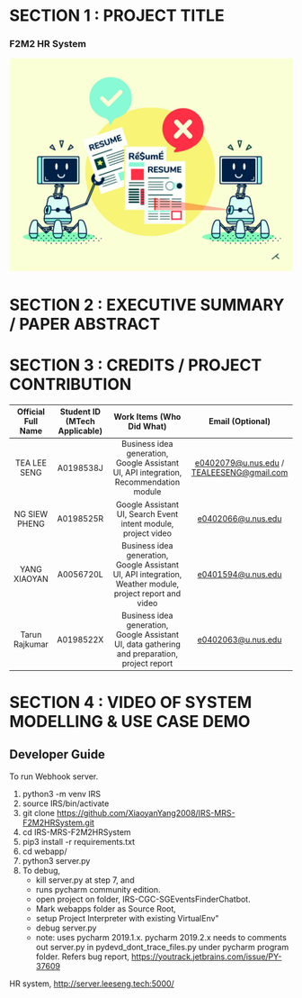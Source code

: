 # SECTION 1 : PROJECT TITLE
### F2M2 HR System
![logo](webapp/resources/ReportCover.png)

# SECTION 2 : EXECUTIVE SUMMARY / PAPER ABSTRACT



# SECTION 3 : CREDITS / PROJECT CONTRIBUTION
| Official Full Name | Student ID (MTech Applicable)| Work Items (Who Did What) | Email (Optional) |
| :---: | :---: | :---: | :---: |
| TEA LEE SENG | A0198538J | Business idea generation, Google Assistant UI, API integration, Recommendation module | e0402079@u.nus.edu / TEALEESENG@gmail.com |
| NG SIEW PHENG | A0198525R  | Google Assistant UI, Search Event intent module, project video | e0402066@u.nus.edu |
| YANG XIAOYAN| A0056720L | Business idea generation, Google Assistant UI, API integration, Weather module, project report and video| e0401594@u.nus.edu |
| Tarun Rajkumar | A0198522X | Business idea generation, Google Assistant UI, data gathering and preparation, project report | e0402063@u.nus.edu |

# SECTION 4 : VIDEO OF SYSTEM MODELLING & USE CASE DEMO


## Developer Guide

To run Webhook server.
1. python3 -m venv IRS
2. source IRS/bin/activate
3. git clone https://github.com/XiaoyanYang2008/IRS-MRS-F2M2HRSystem.git
4. cd IRS-MRS-F2M2HRSystem
5. pip3 install -r requirements.txt
6. cd webapp/
7. python3 server.py
8. To debug, 
    - kill server.py at step 7, and 
    - runs pycharm community edition. 
    - open project on folder, IRS-CGC-SGEventsFinderChatbot. 
    - Mark webapps folder as Source Root, 
    - setup Project Interpreter with existing VirtualEnv" 
    - debug server.py
    - note: uses pycharm 2019.1.x. pycharm 2019.2.x needs to comments out server.py in pydevd_dont_trace_files.py under pycharm program folder. Refers bug report, https://youtrack.jetbrains.com/issue/PY-37609


HR system, 
http://server.leeseng.tech:5000/

